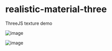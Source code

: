 # realistic-material-three
ThreeJS texture demo

![image](https://github.com/yura-kiv/realistic-material-three/assets/94392546/152a2406-93c9-43ac-a041-6d6f44d1e830)

![image](https://github.com/yura-kiv/realistic-material-three/assets/94392546/365a95ab-9b55-452d-972f-43109b005412)

